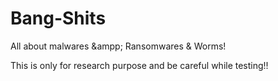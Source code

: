 # Bang-Shits
All about malwares &ampp; Ransomwares &amp; Worms! 

This is only for research purpose and be careful while testing!!
